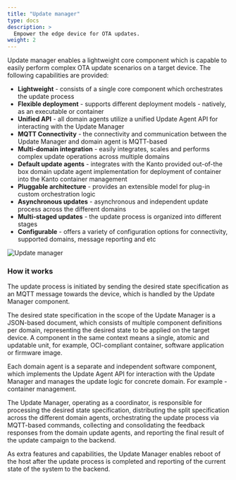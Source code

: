```yaml
---
title: "Update manager"
type: docs
description: >
  Empower the edge device for OTA updates.
weight: 2
---
```


Update manager enables a lightweight core component which is capable to easily perform complex OTA update scenarios on a target device. The following capabilities are provided:

* **Lightweight** - consists of a single core component which orchestrates the update process
* **Flexible deployment** - supports different deployment models - natively, as an executable or container
* **Unified API** - all domain agents utilize a unified Update Agent API for interacting with the Update Manager
* **MQTT Connectivity** - the connectivity and communication between the Update Manager and domain agent is MQTT-based
* **Multi-domain integration** - easily integrates, scales and performs complex update operations across multiple domains
* **Default update agents** - integrates with the Kanto provided out-of-the box domain update agent implementation for deployment of container into the Kanto container management
* **Pluggable architecture** - provides an extensible model for plug-in custom orchestration logic
* **Asynchronous updates** - asynchronous and independent update process across the different domains
* **Multi-staged updates** - the update process is organized into different stages
* **Configurable** - offers a variety of configuration options for connectivity, supported domains, message reporting and etc

![Update manager](/kanto/images/docs/concepts/update-manager.png)

### How it works

The update process is initiated by sending the desired state specification as an MQTT message towards the device, which is handled by the Update Manager component.

The desired state specification in the scope of the Update Manager is a JSON-based document, which consists of multiple component definitions per domain, representing the desired state to be applied on the target device.
A component in the same context means a single, atomic and updatable unit, for example, OCI-compliant container, software application or firmware image.

Each domain agent is a separate and independent software component, which implements the Update Agent API for interaction with the Update Manager and manages the update logic for concrete domain. For example - container management.

The Update Manager, operating as a coordinator, is responsible for processing the desired state specification, distributing the split specification across the different domain agents, orchestrating the update process via MQTT-based commands, collecting and consolidating the feedback responses from the domain update agents, and reporting the final result of the update campaign to the backend.

As extra features and capabilities, the Update Manager enables reboot of the host after the update process is completed and reporting of the current state of the system to the backend.
